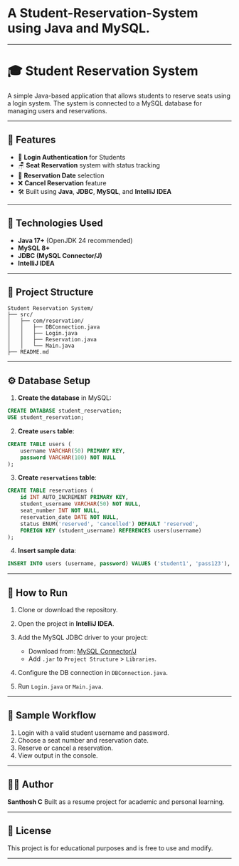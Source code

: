 # A Student-Reservation-System using Java and MySQL.

---

# 🎓 Student Reservation System

A simple Java-based application that allows students to reserve seats using a login system. The system is connected to a MySQL database for managing users and reservations.

---

## 📌 Features

* 🔐 **Login Authentication** for Students
* 🪑 **Seat Reservation** system with status tracking
* 📅 **Reservation Date** selection
* ❌ **Cancel Reservation** feature
* 🛠 Built using **Java**, **JDBC**, **MySQL**, and **IntelliJ IDEA**

---

## 🧰 Technologies Used

* **Java 17+** (OpenJDK 24 recommended)
* **MySQL 8+**
* **JDBC (MySQL Connector/J)**
* **IntelliJ IDEA**

---

## 📁 Project Structure

```
Student Reservation System/
├── src/
│   ├── com/reservation/
│   │   ├── DBConnection.java
│   │   ├── Login.java
│   │   ├── Reservation.java
│   │   └── Main.java
├── README.md
```

---

## ⚙️ Database Setup

1. **Create the database** in MySQL:

```sql
CREATE DATABASE student_reservation;
USE student_reservation;
```

2. **Create `users` table**:

```sql
CREATE TABLE users (
    username VARCHAR(50) PRIMARY KEY,
    password VARCHAR(100) NOT NULL
);
```

3. **Create `reservations` table**:

```sql
CREATE TABLE reservations (
    id INT AUTO_INCREMENT PRIMARY KEY,
    student_username VARCHAR(50) NOT NULL,
    seat_number INT NOT NULL,
    reservation_date DATE NOT NULL,
    status ENUM('reserved', 'cancelled') DEFAULT 'reserved',
    FOREIGN KEY (student_username) REFERENCES users(username)
);
```

4. **Insert sample data**:

```sql
INSERT INTO users (username, password) VALUES ('student1', 'pass123'), ('student2', 'pass456');
```

---

## 🚀 How to Run

1. Clone or download the repository.
2. Open the project in **IntelliJ IDEA**.
3. Add the MySQL JDBC driver to your project:

   * Download from: [MySQL Connector/J](https://dev.mysql.com/downloads/connector/j/)
   * Add `.jar` to `Project Structure` > `Libraries`.
4. Configure the DB connection in `DBConnection.java`.
5. Run `Login.java` or `Main.java`.

---

## 🧪 Sample Workflow

1. Login with a valid student username and password.
2. Choose a seat number and reservation date.
3. Reserve or cancel a reservation.
4. View output in the console.

---

## 🙋‍♂️ Author

**Santhosh C**
Built as a resume project for academic and personal learning.

---

## 📄 License

This project is for educational purposes and is free to use and modify.

---
